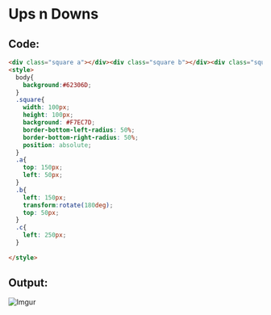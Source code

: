 # Ups n Downs
##  Code:
```html
<div class="square a"></div><div class="square b"></div><div class="square a c"></div>
<style>
  body{
    background:#62306D;
  }
  .square{
    width: 100px;
    height: 100px;
    background: #F7EC7D;
    border-bottom-left-radius: 50%;
    border-bottom-right-radius: 50%;
    position: absolute;
  }
  .a{
    top: 150px;
    left: 50px;
  }
  .b{
    left: 150px;
    transform:rotate(180deg);
    top: 50px;
  }
  .c{
    left: 250px;
  }
  
</style>
```
## Output:
![Imgur](https://i.imgur.com/CwbXUj8.png)
